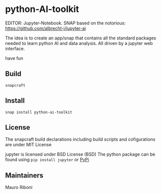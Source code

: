 # python-AI-toolkit

EDITOR: Jupyter-Notebook. 
SNAP based on the notorious: https://github.com/albrecht-j/jupyter-aj

The idea is to create an app/snap that contains all the standard packages needed to learn python
AI and data analysis. All driven by a jupyter web interface. 

have fun

## Build
```snapcraft```

## Install
```snap install python-ai-toolkit```

## License
The snapcraft build declarations including build scripts and cofigurations are under MIT License

jupyter is licensed under BSD License (BSD)
The python package can be found using ```pip install jupyter``` or
[PyPi](https://pypi.org/project/jupyter/)

## Maintainers


Mauro Riboni
